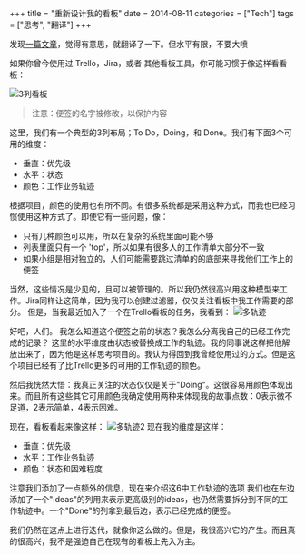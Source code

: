 +++
title = "重新设计我的看板"
date = 2014-08-11
categories = ["Tech"]
tags = ["思考", "翻译"]
+++

发现[一篇文章](http://matschaffer.com/2014/06/rethinking-kanban/)，觉得有意思，就翻译了一下。但水平有限，不要大喷


如果你曾今使用过 Trello，Jira，或者 其他看板工具，你可能习惯于像这样看看板：

![3列看板](/static/media/kanban3column.png "看板")
> 注意：便签的名字被修改，以保护内容

这里，我们有一个典型的3列布局；To Do，Doing，和 Done。我们有下面3个可用的维度：

- 垂直：优先级
- 水平：状态
- 颜色：工作业务轨迹

根据项目，颜色的使用也有所不同。有很多系统都是采用这种方式，而我也已经习惯使用这种方式了。即使它有一些问题，像：

- 只有几种颜色可以用，所以在复杂的系统里面可能不够
- 列表里面只有一个 'top'，所以如果有很多人的工作清单大部分不一致
- 如果小组是相对独立的，人们可能需要跳过清单的的底部来寻找他们工作上的便签

当然，这些情况是少见的，且可以被管理的。所以我仍然很高兴用这种模型来工作。Jira同样让这简单，因为我可以创建过滤器，仅仅关注看板中我工作需要的部分。
但是，当我最近加入了一个在Trello看板的任务，我看到：
![多轨迹](/static/media/kanbanmulticolumn.png "看板")

好吧，人们。
我怎么知道这个便签之前的状态？我怎么分离我自己的已经工作完成的记录？
这里的水平维度由状态被替换成工作的轨迹。我的同事说这样把他解放出来了，因为他是这样思考项目的。我认为得回到我曾经使用过的方式。但是这个项目已经有了比Trello更多的可用的工作轨迹的颜色。

然后我恍然大悟：我真正关注的状态仅仅是关于"Doing"。这很容易用颜色体现出来。而且所有这些其它可用颜色我确定使用两种来体现我的故事点数：0表示微不足道，2表示简单，4表示困难。

现在，看板看起来像这样：
![多轨迹2](/static/media/kanbanmulticolumncolored.png "看板")
现在我的维度是这样：

- 垂直：优先级
- 水平：工作业务轨迹
- 颜色：状态和困难程度

注意我们添加了一点额外的信息，现在来介绍这6中工作轨迹的选项
我们也在左边添加了一个"Ideas"的列用来表示更高级别的ideas，也仍然需要拆分到不同的工作轨迹中。一个"Done"的列拿到最后边，表示已经完成的便签。

我们仍然在这点上进行迭代，就像你这么做的。但是，我很高兴它的产生。而且真的很高兴，我不是强迫自己在现有的看板上先入为主。


  [1]: http://matschaffer.com/2014/06/rethinking-kanban/
